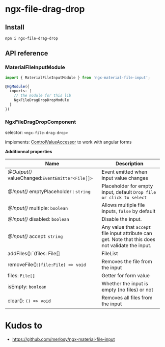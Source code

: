 # ngx-file-drag-drop

## Install

```
npm i ngx-file-drag-drop
```

## API reference

### MaterialFileInputModule

```ts
import { MaterialFileInputModule } from 'ngx-material-file-input';

@NgModule({
  imports: [
    // the module for this lib
    NgxFileDragDropDropModule
  ]
})
```

### NgxFileDragDropComponent

selector: `<ngx-file-drag-drop>`

implements: [ControlValueAccessor](https://angular.io/api/forms/ControlValueAccessor) to work with angular forms

**Additionnal properties**

| Name                                                   | Description                                                                                       |
| ------------------------------------------------------ | ------------------------------------------------------------------------------------------------- |
| _@Output()_ valueChanged:`EventEmitter<File[]>`        | Event emitted when input value changes                                                            |
| _@Input()_ emptyPlaceholder : `string`                 | Placeholder for empty input, default `Drop file or click to select`                               |
| _@Input()_ multiple: `boolean`                         | Allows multiple file inputs, `false` by default                                                   |
| _@Input()_ disabled: `boolean`                         | Disable the input.                                                                                |
| _@Input()_ accept: `string`                            | Any value that `accept` file input attribute can get. Note that this does not validate the input. |
| addFiles():`(files: File[] | FileList | File) => void` | Update input                                                                                      |
| removeFile():`(file:File) => void`                     | Removes the file from the input                                                                   |
| files: `File[]`                                        | Getter for form value                                                                             |
| isEmpty: `boolean`                                     | Whether the input is empty (no files) or not                                                      |
| clear(): `() => void`                                  | Removes all files from the input                                                                  |

# Kudos to

* https://github.com/merlosy/ngx-material-file-input